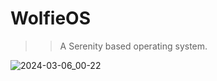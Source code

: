 # WolfieOS
>> A Serenity based operating system.

![2024-03-06_00-22](https://github.com/hexaredecimal/WolfieOS/assets/51314855/daab5765-572c-4082-981e-e1060e8daa14)
